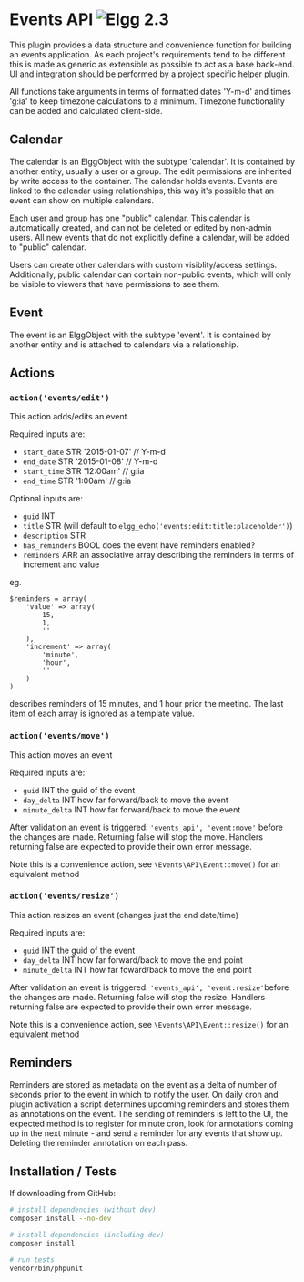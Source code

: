 # Events API ![Elgg 2.3](https://img.shields.io/badge/Elgg-2.3-orange.svg?style=flat-square)

This plugin provides a data structure and convenience function for building an events application.
As each project's requirements tend to be different this is made as generic as extensible as possible
to act as a base back-end.  UI and integration should be performed by a project specific helper plugin.

All functions take arguments in terms of formatted dates 'Y-m-d' and times 'g:ia' to keep timezone calculations to a minimum.
Timezone functionality can be added and calculated client-side.

## Calendar

The calendar is an ElggObject with the subtype 'calendar'.  It is contained by another entity, usually a user
or a group.  The edit permissions are inherited by write access to the container.
The calendar holds events.  Events are linked to the calendar using relationships, this way it's possible
that an event can show on multiple calendars.

Each user and group has one "public" calendar. This calendar is automatically created, and can not be deleted or edited
by non-admin users. All new events that do not explicitly define a calendar, will be added to "public" calendar.

Users can create other calendars with custom visiblity/access settings. Additionally, public calendar can contain
non-public events, which will only be visible to viewers that have permissions to see them.

## Event

The event is an ElggObject with the subtype 'event'.  It is contained by another entity and is attached to calendars via a relationship.

## Actions

### ```action('events/edit')```

This action adds/edits an event.

Required inputs are:
- ```start_date```	STR '2015-01-07' // Y-m-d
- ```end_date```	STR '2015-01-08' // Y-m-d
- ```start_time```	STR '12:00am' // g:ia
- ```end_time```	STR '1:00am' // g:ia

Optional inputs are:
- ```guid```		INT
- ```title```		STR (will default to ```elgg_echo('events:edit:title:placeholder')```)
- ```description```     STR
- ```has_reminders```   BOOL does the event have reminders enabled?
- ```reminders```       ARR an associative array describing the reminders in terms of increment and value

eg.

    $reminders = array(
        'value' => array(
            15,
            1,
            ''
        ),
        'increment' => array(
            'minute',
            'hour',
            ''
        )
    )

describes reminders of 15 minutes, and 1 hour prior the meeting.  The last item of each
array is ignored as a template value.


### ```action('events/move')```

This action moves an event

Required inputs are:
- ```guid```			INT the guid of the event
- ```day_delta```		INT how far forward/back to move the event
- ```minute_delta```	INT how far forward/back to move the event

After validation an event is triggered: ```'events_api', 'event:move'``` before the changes are made.
Returning false will stop the move. Handlers returning false are expected to provide their own error message.

Note this is a convenience action, see ```\Events\API\Event::move()``` for an equivalent method


### ```action('events/resize')```

This action resizes an event (changes just the end date/time)

Required inputs are:
- ```guid```			INT the guid of the event
- ```day_delta```		INT how far forward/back to move the end point
- ```minute_delta```	INT how far foward/back to move the end point

After validation an event is triggered: ```'events_api', 'event:resize'```before the changes are made.
Returning false will stop the resize. Handlers returning false are expected to provide their own error message.

Note this is a convenience action, see ```\Events\API\Event::resize()``` for an equivalent method


## Reminders

Reminders are stored as metadata on the event as a delta of number of seconds prior to the event
in which to notify the user.
On daily cron and plugin activation a script determines upcoming reminders and stores them as annotations
on the event.
The sending of reminders is left to the UI, the expected method is to register for minute cron, look
for annotations coming up in the next minute - and send a reminder for any events that show up.  Deleting the
reminder annotation on each pass.


## Installation / Tests

If downloading from GitHub:

```sh
# install dependencies (without dev)
composer install --no-dev
```

```sh
# install dependencies (including dev)
composer install

# run tests
vendor/bin/phpunit
```
